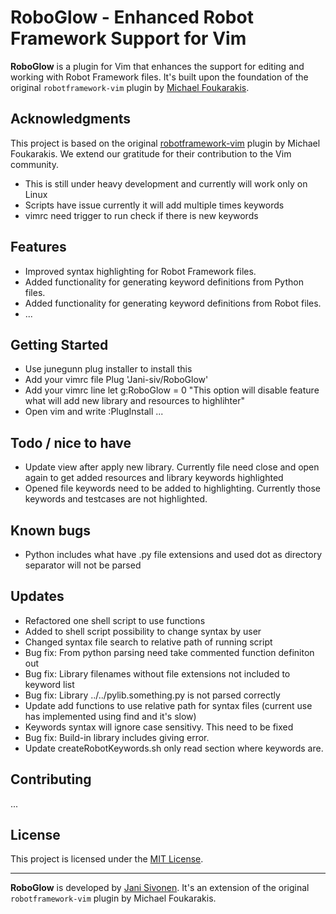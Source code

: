 # RoboGlow - Enhanced Robot Framework Support for Vim

**RoboGlow** is a plugin for Vim that enhances the support for editing and working with Robot Framework files. It's built upon the foundation of the original `robotframework-vim` plugin by [Michael Foukarakis](https://github.com/mfukar/robotframework-vim).

## Acknowledgments

This project is based on the original [robotframework-vim](https://github.com/mfukar/robotframework-vim) plugin by Michael Foukarakis. We extend our gratitude for their contribution to the Vim community.

- This is still under heavy development and currently will work only on Linux
- Scripts have issue currently it will add multiple times keywords
- vimrc need trigger to run check if there is new keywords
## Features

- Improved syntax highlighting for Robot Framework files.
- Added functionality for generating keyword definitions from Python files.
- Added functionality for generating keyword definitions from Robot files.
- ...

## Getting Started
- Use junegunn plug installer to install this
- Add your vimrc file Plug 'Jani-siv/RoboGlow'
- Add your vimrc line let g:RoboGlow = 0 "This option will disable feature what will add new library and resources to highlihter"
- Open vim and write :PlugInstall
...

## Todo / nice to have
- Update view after apply new library. Currently file need close and open again to get added resources and library keywords highlighted
- Opened file keywords need to be added to highlighting. Currently those keywords and testcases are not highlighted.

## Known bugs
- Python includes what have .py file extensions and used dot as directory separator will not be parsed

## Updates
- Refactored one shell script to use functions
- Added to shell script possibility to change syntax by user
- Changed syntax file search to relative path of running script
- Bug fix: From python parsing need take commented function definiton out
- Bug fix: Library filenames without file extensions not included to keyword list
- Bug fix: Library ../../pylib.something.py is not parsed correctly
- Update add functions to use relative path for syntax files (current use has implemented using find and it's slow)
- Keywords syntax will ignore case sensitivy. This need to be fixed
- Bug fix: Build-in library includes giving error.
- Update createRobotKeywords.sh only read section where keywords are.

## Contributing

...

## License

This project is licensed under the [MIT License](LICENSE).

---

**RoboGlow** is developed by [Jani Sivonen](https://github.com/Jani-siv). It's an extension of the original `robotframework-vim` plugin by Michael Foukarakis.

